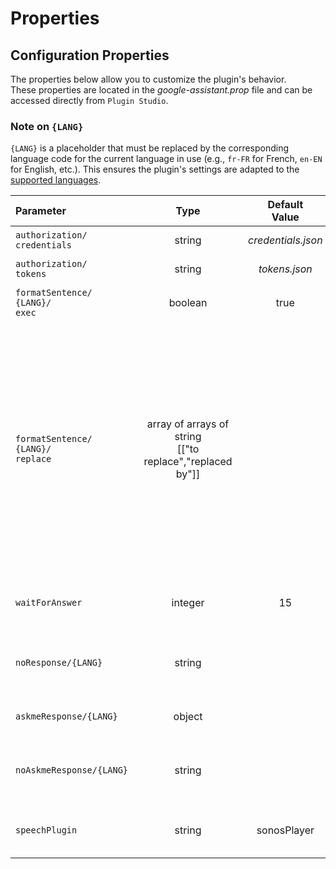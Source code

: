 # Properties

## Configuration Properties

The properties below allow you to customize the plugin's behavior.  
These properties are located in the _google-assistant.prop_ file and can be accessed directly from `Plugin Studio`.

### Note on `{LANG}`

`{LANG}` is a placeholder that must be replaced by the corresponding language code for the current language in use (e.g., `fr-FR` for French, `en-EN` for English, etc.). This ensures the plugin's settings are adapted to the [supported languages](supported-languages.md).

| <div style="width:170px">Parameter</div> | <div style="width:160px">Type</div> | Default<br>Value | Description |
|:-----|:---:|:---:|:---|
| `authorization/`<br>`credentials` | string | _credentials.json_ | OAuth client of the Google Assistant project |
| `authorization/`<br>`tokens` | string | _tokens.json_ | Access key for the device registered with the OAuth client |
| `formatSentence/`<br>`{LANG}/`<br>`exec` | boolean | true | Determines whether the `formatSentence/{LANG}/replace` property is verified or ignored. |
| `formatSentence/`<br>`{LANG}/`<br>`replace` | array of arrays of string<br>[["to replace","replaced by"]] | | Corrects user-dictated sentences so that they are properly interpreted by Google Assistant.<br><br>For example, suppose the user vocalizes the command **"écho perroquet"**<br>The corresponding Google Assistant action is **"Echo Perroquet"**.<br><br>By adding the **["écho perroquet", "Echo Perroquet"]** array to this property, the command will automatically be transformed into "Echo Perroquet", enabling Google Assistant to match the action.|
| `waitForAnswer` | integer | 15 | Waiting time in seconds for the user's response during a conversation with the Assistant. |
| `noResponse/{LANG}` | string | | Phrase spoken by A.V.A.T.A.R if the Assistant's response is empty. You can include multiple phrases separated by pipes (`|`). |
| `askmeResponse/{LANG}` | object | | Possible responses during a question/answer dialogue with the Assistant. |
| `noAskmeResponse/{LANG}` | string | | Phrase spoken by A.V.A.T.A.R when the expected user response exceeds the specified timeout (`waitForAnswer`). |
| `speechPlugin` | string | sonosPlayer | Plugin used to override the `speak()` and `play()` functions if the sound is redirected to Wi-Fi speakers. |
